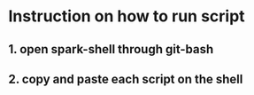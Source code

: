 # Instruction on how to run script

## 1. open spark-shell through git-bash
## 2. copy and paste each script on the shell

